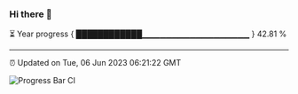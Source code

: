 ### Hi there 👋

⏳ Year progress { ████████████▁▁▁▁▁▁▁▁▁▁▁▁▁▁▁▁▁▁ } 42.81 %

---

⏰ Updated on Tue, 06 Jun 2023 06:21:22 GMT

![Progress Bar CI](https://github.com/JuvenileQ/Progress-Bar-CI/workflows/main/badge.svg)
